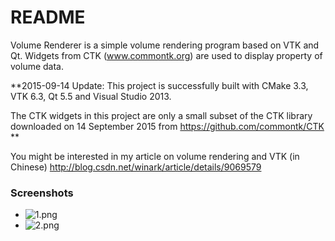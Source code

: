 # README #

Volume Renderer is a simple volume rendering program based on VTK and Qt.
Widgets from CTK (www.commontk.org) are used to display property of volume data.

**2015-09-14 Update: This project is successfully built with CMake 3.3, VTK 6.3, Qt 5.5 and Visual Studio 2013. 

The CTK widgets in this project are only a small subset of the CTK library downloaded on 14 September 2015 from https://github.com/commontk/CTK **

You might be interested in my article on volume rendering and VTK (in Chinese)
http://blog.csdn.net/winark/article/details/9069579

### Screenshots ###

* ![1.png](https://bitbucket.org/repo/R56p67/images/1364252391-1.png)
* ![2.png](https://bitbucket.org/repo/R56p67/images/1505056923-2.png)
